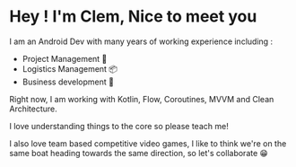 # Hey ! I'm Clem, Nice to meet you

I am an Android Dev with many years of working experience including :
- Project Management 📔
- Logistics Management 📦
- Business development 🎯

Right now, I am working with Kotlin, Flow, Coroutines, MVVM and Clean Architecture.

I love understanding things to the core so please teach me!

I also love team based competitive video games, I like to think we're on the same boat heading towards the same direction, so let's collaborate 😁
